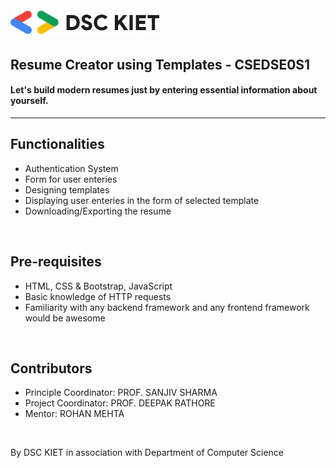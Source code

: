 <img width="240" src="https://raw.githubusercontent.com/dsckiet/resources/master/dsckiet-logo.png" />
<h2 align="left"> Resume Creator using Templates - CSEDSE0S1</h2>
<h4 align="left"> Let's build modern resumes just by entering essential information about yourself.</h4>

---

<h2>Functionalities</h2>
<ul>
	<li>Authentication System</li>
	<li>Form for user enteries</li>
	<li>Designing templates</li>
	<li>Displaying user enteries in the form of selected template</li>
	<li>Downloading/Exporting the resume</li>
</ul>

<br/>

<h2>Pre-requisites</h2>

<ul>
	<li>HTML, CSS & Bootstrap, JavaScript</li>
	<li>Basic knowledge of HTTP requests</li>
	<li>Familiarity with any backend framework and any frontend framework would be awesome</li>
</ul>

<br/>

<h2>Contributors</h2>

<ul>
	<li>Principle Coordinator: PROF. SANJIV SHARMA</li>
	<li>Project Coordinator: PROF. DEEPAK RATHORE</li>
	<li>Mentor: ROHAN MEHTA</li>
</ul>

<br>

By DSC KIET in association with Department of Computer Science
